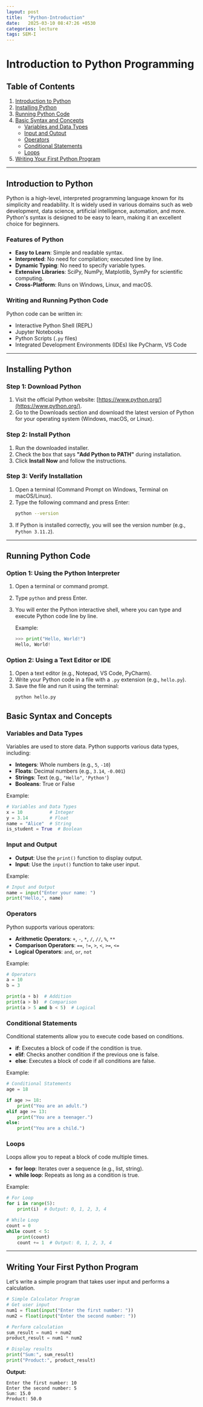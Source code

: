 ```yaml
---
layout: post
title:  "Python-Introduction"
date:   2025-03-10 08:47:26 +0530
categories: lecture
tags: SEM-I
---
```


# Introduction to Python Programming

## Table of Contents
1. [Introduction to Python](#introduction-to-python)
2. [Installing Python](#installing-python)
3. [Running Python Code](#running-python-code)
4. [Basic Syntax and Concepts](#basic-syntax-and-concepts)
   - [Variables and Data Types](#variables-and-data-types)
   - [Input and Output](#input-and-output)
   - [Operators](#operators)
   - [Conditional Statements](#conditional-statements)
   - [Loops](#loops)
5. [Writing Your First Python Program](#writing-your-first-python-program)

---

## Introduction to Python

Python is a high-level, interpreted programming language known for its simplicity and readability. It is widely used in various domains such as web development, data science, artificial intelligence, automation, and more. Python's syntax is designed to be easy to learn, making it an excellent choice for beginners.

### Features of Python
- **Easy to Learn**: Simple and readable syntax.
- **Interpreted**: No need for compilation; executed line by line.
- **Dynamic Typing**: No need to specify variable types.
- **Extensive Libraries**: SciPy, NumPy, Matplotlib, SymPy for scientific computing.
- **Cross-Platform**: Runs on Windows, Linux, and macOS.

### Writing and Running Python Code
Python code can be written in:
- Interactive Python Shell (REPL)
- Jupyter Notebooks
- Python Scripts (`.py` files)
- Integrated Development Environments (IDEs) like PyCharm, VS Code

---

## Installing Python

### Step 1: Download Python
1. Visit the official Python website: [https://www.python.org/](https://www.python.org/).
2. Go to the Downloads section and download the latest version of Python for your operating system (Windows, macOS, or Linux).

### Step 2: Install Python
1. Run the downloaded installer.
2. Check the box that says **"Add Python to PATH"** during installation.
3. Click **Install Now** and follow the instructions.

### Step 3: Verify Installation
1. Open a terminal (Command Prompt on Windows, Terminal on macOS/Linux).
2. Type the following command and press Enter:
   ```bash
   python --version
   ```
3. If Python is installed correctly, you will see the version number (e.g., `Python 3.11.2`).

---

## Running Python Code

### Option 1: Using the Python Interpreter
1. Open a terminal or command prompt.
2. Type `python` and press Enter.
3. You will enter the Python interactive shell, where you can type and execute Python code line by line.

   Example:
   ```python
   >>> print("Hello, World!")
   Hello, World!
   ```

### Option 2: Using a Text Editor or IDE
1. Open a text editor (e.g., Notepad, VS Code, PyCharm).
2. Write your Python code in a file with a `.py` extension (e.g., `hello.py`).
3. Save the file and run it using the terminal:
   ```bash
   python hello.py
   ```










## Basic Syntax and Concepts

### Variables and Data Types

Variables are used to store data. Python supports various data types, including:
- **Integers**: Whole numbers (e.g., `5`, `-10`)
- **Floats**: Decimal numbers (e.g., `3.14`, `-0.001`)
- **Strings**: Text (e.g., `"Hello"`, `'Python'`)
- **Booleans**: True or False

Example:
```python
# Variables and Data Types
x = 10          # Integer
y = 3.14        # Float
name = "Alice"  # String
is_student = True  # Boolean
```

### Input and Output

- **Output**: Use the `print()` function to display output.
- **Input**: Use the `input()` function to take user input.

Example:
```python
# Input and Output
name = input("Enter your name: ")
print("Hello,", name)
```

### Operators

Python supports various operators:
- **Arithmetic Operators**: `+`, `-`, `*`, `/`, `//`, `%`, `**`
- **Comparison Operators**: `==`, `!=`, `>`, `<`, `>=`, `<=`
- **Logical Operators**: `and`, `or`, `not`

Example:
```python
# Operators
a = 10
b = 3

print(a + b)  # Addition
print(a > b)  # Comparison
print(a > 5 and b < 5)  # Logical
```

### Conditional Statements

Conditional statements allow you to execute code based on conditions.

- **if**: Executes a block of code if the condition is true.
- **elif**: Checks another condition if the previous one is false.
- **else**: Executes a block of code if all conditions are false.

Example:
```python
# Conditional Statements
age = 18

if age >= 18:
    print("You are an adult.")
elif age >= 13:
    print("You are a teenager.")
else:
    print("You are a child.")
```

### Loops

Loops allow you to repeat a block of code multiple times.

- **for loop**: Iterates over a sequence (e.g., list, string).
- **while loop**: Repeats as long as a condition is true.

Example:
```python
# For Loop
for i in range(5):
    print(i)  # Output: 0, 1, 2, 3, 4

# While Loop
count = 0
while count < 5:
    print(count)
    count += 1  # Output: 0, 1, 2, 3, 4
```

---

## Writing Your First Python Program

Let's write a simple program that takes user input and performs a calculation.

```python
# Simple Calculator Program
# Get user input
num1 = float(input("Enter the first number: "))
num2 = float(input("Enter the second number: "))

# Perform calculation
sum_result = num1 + num2
product_result = num1 * num2

# Display results
print("Sum:", sum_result)
print("Product:", product_result)
```

**Output:**
```
Enter the first number: 10
Enter the second number: 5
Sum: 15.0
Product: 50.0
```

